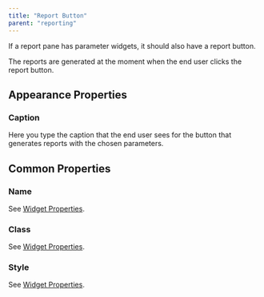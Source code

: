 ```yaml
---
title: "Report Button"
parent: "reporting"
---
```

If a report pane has parameter widgets, it should also have a report button.

The reports are generated at the moment when the end user clicks the report button.

## Appearance Properties

### Caption

Here you type the caption that the end user sees for the button that generates reports with the chosen parameters.

## Common Properties

### Name

See [Widget Properties](widget-properties).

### Class

See [Widget Properties](widget-properties).

### Style

See [Widget Properties](widget-properties).

